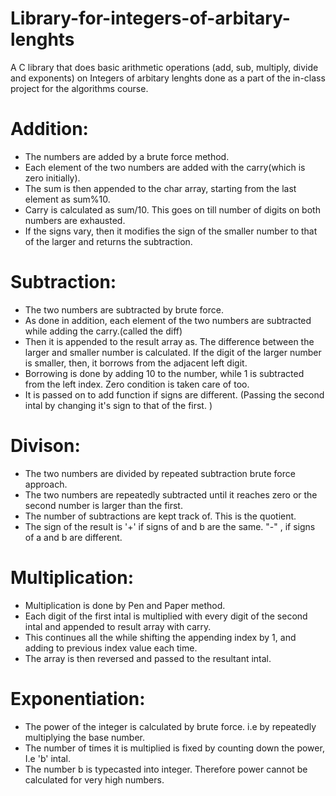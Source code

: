 # Library-for-integers-of-arbitary-lenghts
A C library that does basic arithmetic operations (add, sub, multiply, divide and exponents) on Integers of arbitary lenghts done as a part of the in-class project for the algorithms course.
# Addition: 
  - The numbers are added by a brute force method.
  - Each element of the two numbers are added with the carry(which is zero initially).  
  - The sum is then appended to the char array, starting from the last element as sum%10. 
  - Carry is calculated as sum/10. This goes on till number of digits on both numbers are exhausted. 
  - If the signs vary, then it modifies the sign of the smaller number to that of the larger and returns the subtraction. 
# Subtraction: 
  - The two numbers are subtracted by brute force. 
  - As done in addition, each element of the two numbers are subtracted while adding the carry.(called the diff) 
  - Then it is appended to the result array as. The difference between the larger and smaller number is calculated. If the digit of the larger number is smaller, then, it borrows from the adjacent left digit. 
  - Borrowing is done by adding 10 to the number, while 1 is subtracted from the left index. Zero condition is taken care of too. 
  - It is passed on to add function if signs are different. (Passing the second intal by changing it's sign to that of the first. ) 
# Divison: 
  - The two numbers are divided by repeated subtraction brute force approach. 
  - The two numbers are repeatedly subtracted until it reaches zero or the second number is larger than the first. 
  - The number of subtractions are kept track of. This is the quotient. 
  - The sign of the result is '+' if signs of and b are the same. "-" , if signs of a and b are different. 
# Multiplication: 
  - Multiplication is done by Pen and Paper method. 
  - Each digit of the first intal is multiplied with every digit of the second intal and appended to result array with carry. 
  - This continues all the while shifting the appending index by 1, and adding to previous index value each time. 
  - The array is then reversed and passed to the resultant intal. 
# Exponentiation: 
  - The power of the integer is calculated by brute force. i.e by repeatedly multiplying the base number. 
  - The number of times it is multiplied is fixed by counting down the power, I.e 'b' intal. 
  - The number b is typecasted into integer. Therefore power cannot be calculated for very high numbers.  
 
